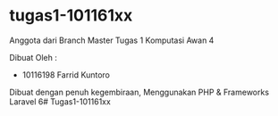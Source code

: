 # tugas1-101161xx
Anggota dari Branch Master Tugas 1
Komputasi Awan 4

Dibuat Oleh :

- 10116198 Farrid Kuntoro

Dibuat dengan penuh kegembiraan, Menggunakan PHP & Frameworks Laravel 6# Tugas1-101161xx
